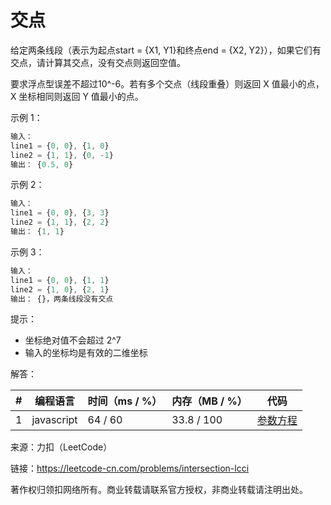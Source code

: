 # 交点

给定两条线段（表示为起点start = {X1, Y1}和终点end = {X2, Y2}），如果它们有交点，请计算其交点，没有交点则返回空值。

要求浮点型误差不超过10^-6。若有多个交点（线段重叠）则返回 X 值最小的点，X 坐标相同则返回 Y 值最小的点。

示例 1：

``` javascript
输入：
line1 = {0, 0}, {1, 0}
line2 = {1, 1}, {0, -1}
输出： {0.5, 0}
```

示例 2：

``` javascript
输入：
line1 = {0, 0}, {3, 3}
line2 = {1, 1}, {2, 2}
输出： {1, 1}
```

示例 3：

``` javascript
输入：
line1 = {0, 0}, {1, 1}
line2 = {1, 0}, {2, 1}
输出： {}，两条线段没有交点
```

提示：

- 坐标绝对值不会超过 2^7
- 输入的坐标均是有效的二维坐标

解答：

**#**|**编程语言**|**时间（ms / %）**|**内存（MB / %）**|**代码**
--|--|--|--|--
1|javascript|64 / 60|33.8 / 100|[参数方程](./javascript/ac_v1.js)

来源：力扣（LeetCode）

链接：https://leetcode-cn.com/problems/intersection-lcci

著作权归领扣网络所有。商业转载请联系官方授权，非商业转载请注明出处。

